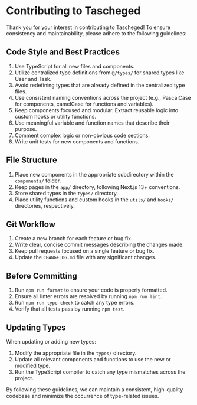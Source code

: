 # Contributing to Tascheged

Thank you for your interest in contributing to Tascheged! To ensure consistency and maintainability, please adhere to the following guidelines:

## Code Style and Best Practices

1. Use TypeScript for all new files and components.
2. Utilize centralized type definitions from `@/types/` for shared types like User and Task.
3. Avoid redefining types that are already defined in the centralized type files.
4. Use consistent naming conventions across the project (e.g., PascalCase for components, camelCase for functions and variables).
5. Keep components focused and modular. Extract reusable logic into custom hooks or utility functions.
6. Use meaningful variable and function names that describe their purpose.
7. Comment complex logic or non-obvious code sections.
8. Write unit tests for new components and functions.

## File Structure

1. Place new components in the appropriate subdirectory within the `components/` folder.
2. Keep pages in the `app/` directory, following Next.js 13+ conventions.
3. Store shared types in the `types/` directory.
4. Place utility functions and custom hooks in the `utils/` and `hooks/` directories, respectively.

## Git Workflow

1. Create a new branch for each feature or bug fix.
2. Write clear, concise commit messages describing the changes made.
3. Keep pull requests focused on a single feature or bug fix.
4. Update the `CHANGELOG.md` file with any significant changes.

## Before Committing

1. Run `npm run format` to ensure your code is properly formatted.
2. Ensure all linter errors are resolved by running `npm run lint`.
3. Run `npm run type-check` to catch any type errors.
4. Verify that all tests pass by running `npm test`.

## Updating Types

When updating or adding new types:

1. Modify the appropriate file in the `types/` directory.
2. Update all relevant components and functions to use the new or modified type.
3. Run the TypeScript compiler to catch any type mismatches across the project.

By following these guidelines, we can maintain a consistent, high-quality codebase and minimize the occurrence of type-related issues.
